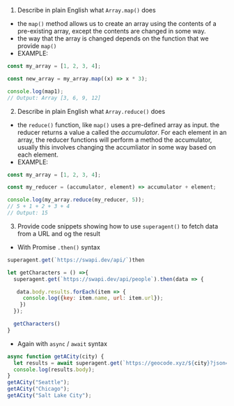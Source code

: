 1. Describe in plain English what `Array.map()` does

- the `map()` method allows us to create an array using the contents of a pre-existing array, except the contents are changed in some way.
- the way that the array is changed depends on the function that we provide `map()`
- EXAMPLE:

```javascript
const my_array = [1, 2, 3, 4];

const new_array = my_array.map((x) => x * 3);

console.log(map1);
// Output: Array [3, 6, 9, 12]
```

2. Describe in plain English what `Array.reduce()` does

- the `reduce()` function, like `map()` uses a pre-defined array as input. the reducer returns a value a called the _accumulator_. For each element in an array, the reducer functions will perform a method the accumulator, usually this involves changing the accumliator in some way based on each element.
- EXAMPLE:

```javascript
const my_array = [1, 2, 3, 4];

const my_reducer = (accumulator, element) => accumulator + element;

console.log(my_array.reduce(my_reducer, 5));
// 5 + 1 + 2 + 3 + 4
// Output: 15
```

3. Provide code snippets showing how to use `superagent()` to fetch data from a URL and og the result

- With Promise `.then()` syntax

```javascript
superagent.get(`https://swapi.dev/api/`)then

let getCharacters = () =>{
  superagent.get(`https://swapi.dev/api/people`).then(data => {

   data.body.results.forEach(item => {
     console.log({key: item.name, url: item.url});
    })
  });

  getCharacters()
}
```

- Again with `async` / `await` syntax

```javascript
async function getACity(city) {
  let results = await superagent.get(`https://geocode.xyz/${city}?json=1`);
  console.log(results.body);
}
getACity("Seattle");
getACity("Chicago");
getACity("Salt Lake City");
```
